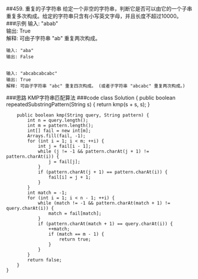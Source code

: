 ##459. 重复的子字符串
给定一个非空的字符串，判断它是否可以由它的一个子串重复多次构成。给定的字符串只含有小写英文字母，并且长度不超过10000。
###示例
    输入: "abab"    
    输出: True    
    解释: 可由子字符串 "ab" 重复两次构成。
    
    输入: "aba"
    输出: False
    
    
    输入: "abcabcabcabc"    
    输出: True    
    解释: 可由子字符串 "abc" 重复四次构成。 (或者子字符串 "abcabc" 重复两次构成。)
    
###思路
    KMP字符串匹配算法
###code
    class Solution {
        public boolean repeatedSubstringPattern(String s) {
             return kmp(s + s, s);
        }
    
        public boolean kmp(String query, String pattern) {
            int n = query.length();
            int m = pattern.length();
            int[] fail = new int[m];
            Arrays.fill(fail, -1);
            for (int i = 1; i < m; ++i) {
                int j = fail[i - 1];
                while (j != -1 && pattern.charAt(j + 1) != pattern.charAt(i)) {
                    j = fail[j];
                }
                if (pattern.charAt(j + 1) == pattern.charAt(i)) {
                    fail[i] = j + 1;
                }
            }
            int match = -1;
            for (int i = 1; i < n - 1; ++i) {
                while (match != -1 && pattern.charAt(match + 1) != query.charAt(i)) {
                    match = fail[match];
                }
                if (pattern.charAt(match + 1) == query.charAt(i)) {
                    ++match;
                    if (match == m - 1) {
                        return true;
                    }
                }
            }
            return false;
        }
    }